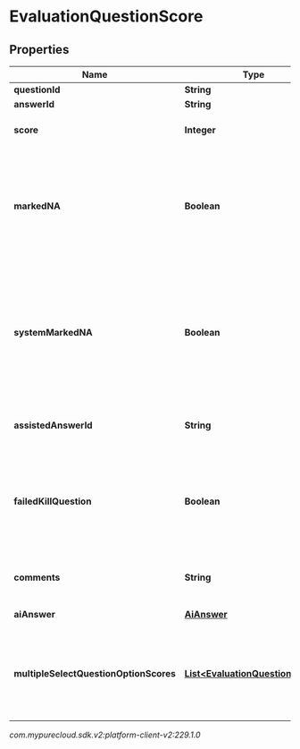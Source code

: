 # EvaluationQuestionScore


## Properties

| Name | Type | Description | Notes |
| ------------ | ------------- | ------------- | ------------- |
| **questionId** | **String** |  |  [optional] |
| **answerId** | **String** |  |  [optional] |
| **score** | **Integer** | Unweighted score of the question |  [optional] |
| **markedNA** | **Boolean** | True when the evaluation is submitted with a question that does not have an answer. Only allowed when naEnabled is true or if set by the system |  [optional] |
| **systemMarkedNA** | **Boolean** | If markedNA is true, systemMarkedNA indicates whether it was marked by a user or by the system due to visibility conditions. Always false if markedNA is false. |  [optional] |
| **assistedAnswerId** | **String** | AnswerId found with evaluation assistance conditions |  [optional] |
| **failedKillQuestion** | **Boolean** | Applicable only on fatal questions. Indicates that the answer selected was not the highest score available for the question |  [optional] |
| **comments** | **String** | Comments from the evaluator specific to this question |  [optional] |
| **aiAnswer** | [**AiAnswer**](AiAnswer) | Suggested AI answer |  [optional] |
| **multipleSelectQuestionOptionScores** | [**List&lt;EvaluationQuestionScore&gt;**](EvaluationQuestionScore) | Only applicable to Multiple Select questions. Scores corresponding to the options of Multiple Select questions. |  [optional] |




_com.mypurecloud.sdk.v2:platform-client-v2:229.1.0_

